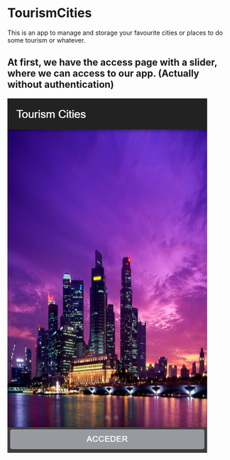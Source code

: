 # TourismCities
This is an app to manage and storage your favourite cities or places to do some tourism or whatever.

## At first, we have the access page with a slider, where we can access to our app. (Actually without authentication)

<img src="https://github.com/andresfernandeznad/ionic-TourismCities/blob/master/imgs/acceso.PNG">
